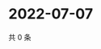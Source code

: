 # 2022-07-07

共 0 条

<!-- BEGIN WEIBO -->
<!-- 最后更新时间 Thu Jul 07 2022 04:01:19 GMT+0800 (China Standard Time) -->

<!-- END WEIBO -->
